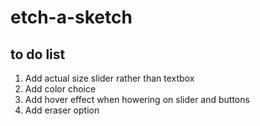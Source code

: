 # etch-a-sketch
## to do list
1. Add actual size slider rather than textbox
2. Add color choice
3. Add hover effect when howering on slider and buttons
4. Add eraser option